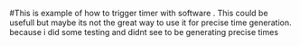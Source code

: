 #This is example of how to trigger timer with software . 
This could be usefull but maybe its not the great way to use it for precise time generation. because i did some testing and didnt see to be generating precise times